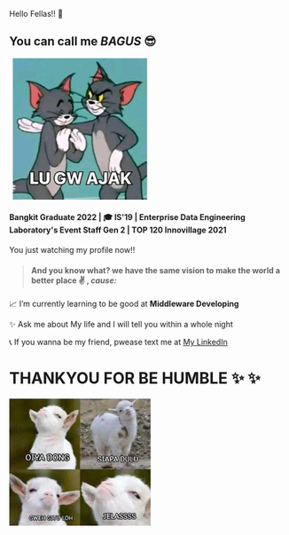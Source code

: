 Hello Fellas!! 👋
## You can call me *BAGUS* :sunglasses:
<img src="images/lu.jpg" alt="go" width="255px"/>

#### Bangkit Graduate 2022 | :mortar_board:  IS'19 | Enterprise Data Engineering Laboratory's Event Staff Gen 2 | TOP 120 Innovillage 2021

You just watching my profile now!!

> #### And you know what? we have the same vision to make the world a better place :v: , *cause:*
:chart_with_upwards_trend: I’m currently learning to be good at **Middleware Developing** </br>
<!-- …
<img src="images/photo_2022-11-30_00-15-07.jpg" alt="go" width="200px"/> 
 -->
:sparkles: Ask me about My life and I will tell you within a whole night </br>
<!--
<img src="images/photo_2022-11-30_00-14-45.jpg" alt="go" width="150px"/> 
 -->
:telephone_receiver: If you wanna be my friend, pwease text me at [My LinkedIn](https://www.linkedin.com/in/bagustriatm/) </br>

# THANKYOU FOR BE HUMBLE  :sparkles: :sparkles:

<img src="images/photo_2022-11-30_00-14-42.jpg" alt="go" width="255px"/>

